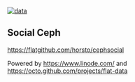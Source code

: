 [![data](https://github.com/horsto/cephsocial/actions/workflows/flat.yml/badge.svg?branch=main)](https://github.com/horsto/cephsocial/actions/workflows/flat.yml)
## Social Ceph
https://flatgithub.com/horsto/cephsocial

Powered by https://www.linode.com/ and https://octo.github.com/projects/flat-data
